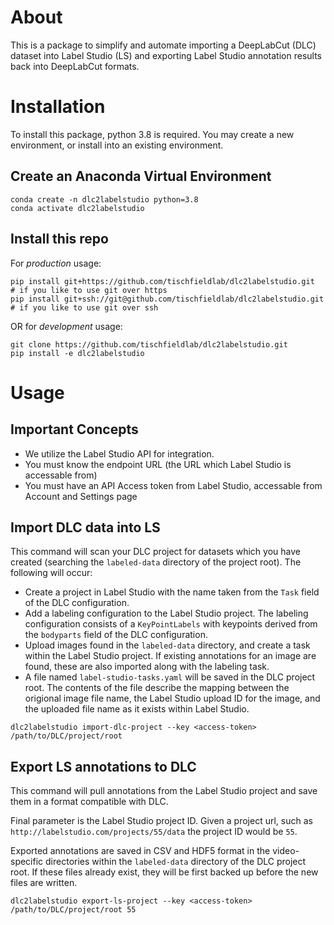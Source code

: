 # About
This is a package to simplify and automate importing a DeepLabCut (DLC) dataset into Label Studio (LS) 
and exporting Label Studio annotation results back into DeepLabCut formats.


# Installation
To install this package, python 3.8 is required. You may create a new environment, or install into an existing environment.

## Create an Anaconda Virtual Environment
```
conda create -n dlc2labelstudio python=3.8
conda activate dlc2labelstudio
```

## Install this repo
For *production* usage:
```
pip install git+https://github.com/tischfieldlab/dlc2labelstudio.git     # if you like to use git over https
pip install git+ssh://git@github.com/tischfieldlab/dlc2labelstudio.git   # if you like to use git over ssh
```

OR for *development* usage:
```
git clone https://github.com/tischfieldlab/dlc2labelstudio.git
pip install -e dlc2labelstudio
```

# Usage

## Important Concepts
- We utilize the Label Studio API for integration.
- You must know the endpoint URL (the URL which Label Studio is accessable from)
- You must have an API Access token from Label Studio, accessable from Account and Settings page

## Import DLC data into LS
This command will scan your DLC project for datasets which you have created (searching the `labeled-data` directory of the project root). 
The following will occur:
- Create a project in Label Studio with the name taken from the `Task` field of the DLC configuration.
- Add a labeling configuration to the Label Studio project. The labeling configuration consists of a `KeyPointLabels` with keypoints derived from the `bodyparts` field of the DLC configuration.
- Upload images found in the `labeled-data` directory, and create a task within the Label Studio project. If existing annotations for an image are found, these are also imported along with the labeling task.
- A file named `label-studio-tasks.yaml` will be saved in the DLC project root. The contents of the file describe the mapping between the origional image file name, the Label Studio upload ID for the image, and the uploaded file name as it exists within Label Studio.
```
dlc2labelstudio import-dlc-project --key <access-token> /path/to/DLC/project/root
```

## Export LS annotations to DLC
This command will pull annotations from the Label Studio project and save them in a format compatible with DLC.

Final parameter is the Label Studio project ID. Given a project url, such as `http://labelstudio.com/projects/55/data` the project ID would be `55`.

Exported annotations are saved in CSV and HDF5 format in the video-specific directories within the `labeled-data` directory of the DLC project root. If these files already exist, they will be first backed up before the new files are written.
```
dlc2labelstudio export-ls-project --key <access-token> /path/to/DLC/project/root 55
```